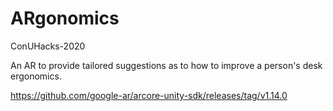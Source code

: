 # ARgonomics
ConUHacks-2020 

An AR to provide tailored suggestions as to how to improve a person's desk ergonomics.

https://github.com/google-ar/arcore-unity-sdk/releases/tag/v1.14.0
